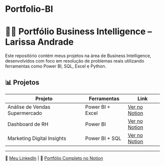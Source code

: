 # Portfolio-BI
# 👩‍💻 Portfólio Business Intelligence – Larissa Andrade

Este repositório contém meus projetos na área de Business Intelligence, desenvolvidos com foco em resolução de problemas reais utilizando ferramentas como Power BI, SQL, Excel e Python.

## 📊 Projetos

| Projeto | Ferramentas | Link |
|--------|-------------|------|
| Análise de Vendas Supermercado | Power BI + Excel | [Ver no Notion](https://www.notion.so/Portf-lio-Business-Intelligence-Larissa-Andrade-21efaa0ec7e8807e8fedd34c8200955a?p=21efaa0ec7e880ab9cc2f3e30e6dc4fa&pm=c) |
| Dashboard de RH | Power BI | [Ver no Notion](https://notion.so/link-projeto) |
| Marketing Digital Insights | Power BI + SQL | [Ver no Notion](https://notion.so/link-projeto) |

---

🔗 [Meu LinkedIn](www.linkedin.com/in/larissaandradesant) | 📂 [Portfólio Completo no Notion](https://www.notion.so/Portf-lio-Business-Intelligence-Larissa-Andrade-21efaa0ec7e8807e8fedd34c8200955a)
